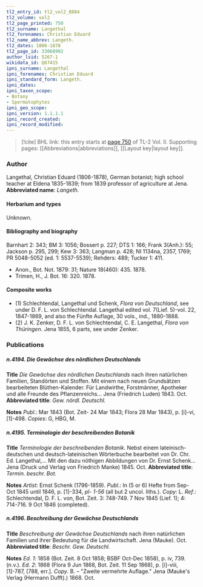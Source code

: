 ```yaml
---
tl2_entry_id: tl2_vol2_0884
tl2_volume: vol2
tl2_page_printed: 750
tl2_surname: Langethal
tl2_forenames: Christian Eduard
tl2_name_abbrev: Langeth.
tl2_dates: 1806-1878
tl2_page_id: 33068992
author_lsid: 5267-1
wikidata_id: Q67415
ipni_surname: Langethal
ipni_forenames: Christian Eduard
ipni_standard_form: Langeth.
ipni_dates: 
ipni_taxon_scope: 
- Botany
- Spermatophytes
ipni_geo_scope: 
ipni_version: 1.1.1.1
ipni_record_created: 
ipni_record_modified:
---
```



> [!cite] BHL link: this entry starts at [page 750](https://www.biodiversitylibrary.org/page/33068992) of TL-2 Vol. II.
> Supporting pages: [[Abbreviations|abbreviations]], [[Layout key|layout key]].

### Author

Langethal, Christian Eduard (1806-1878), German botanist; high school teacher at Eldena 1835-1839; from 1839 professor of agriculture at Jena. 
**Abbreviated name**: *Langeth.*

#### Herbarium and types

Unknown.

#### Bibliography and biography

Barnhart 2: 343; BM 3: 1056; Bossert p. 227; DTS 1: 166; Frank 3(Anh.): 55; Jackson p. 295, 299; Kew 3: 363; Langman p. 428; NI 1134na, 2357, 1769; PR 5048-5052 (ed. 1: 5537-5539); Rehders: 489; Tucker 1: 411.
- Anon., Bot. Not. 1879: 31; Nature 18(460): 435. 1878.
- Trimen, H., J. Bot. 16: 320. 1878.

#### Composite works

- (1) Schlechtendal, Langethal und Schenk, *Flora von Deutschland*, see under D. F. L. von Schlechtendal. Langethal edited vol. 7(Lief. 5)-vol. 22, 1847-1869, and also the Fünfte Auflage, 30 vols., ind., 1880-1888.
- (2) J. K. Zenker, D. F. L. von Schlechtendal, C. E. Langethal, *Flora von Thüringen*. Jena 1855, 6 parts, see under Zenker.

### Publications

##### n.4194. Die Gewächse des nördlichen Deutschlands

**Title**
*Die Gewächse des nördlichen Deutschlands* nach ihren natürlichen Familien, Standörten und Stoffen. Mit einem nach neuen Grundsätzen bearbeiteten Blüthen-Kalender. Für Landwirthe, Forstmänner, Apotheker und alle Freunde des Pflanzenreichs... Jena (Friedrich Luden) 1843. Oct.
**Abbreviated title**: *Gew. nördl. Deutschl.*

**Notes**
*Publ*.: Mar 1843 (Bot. Zeit- 24 Mar 1843; Flora 28 Mar 1843), p. \[i\]-vi, \[1\]-498. *Copies*: G, HBG, M.

##### n.4195. Terminologie der beschreibenden Botanik

**Title**
*Terminologie der beschreibenden Botanik*. Nebst einem lateinisch-deutschen und deutsch-lateinischen Wörterbuche bearbeitet von Dr. Chr. Ed. Langethal,... Mit den dazu nöthigen Abbildungen von Dr. Ernst Schenk... Jena (Druck und Verlag von Friedrich Manke) 1845. Oct.
**Abbreviated title**: *Termin. beschr. Bot.*

**Notes**
*Artist*: Ernst Schenk (1796-1859).
*Publ*.: In (5 or 6) Hefte from Sep-Oct 1845 until 1846, p. \[1\]-334, *pl- 1-56* (all but 2 uncol. liths.). *Copy*: L.
*Ref*.: Schlechtendal, D. F. L. von, Bot. Zeit. 3: 748-749. 7 Nov 1845 (Lief. 1); 4: 714-716. 9 Oct 1846 (completed).

##### n.4196. Beschreibung der Gewächse Deutschlands

**Title**
*Beschreibung der Gewächse Deutschlands* nach ihren natürlichen Familien und ihrer Bedeutung für die Landwirtschaft. Jena (Mauke). Oct.
**Abbreviated title**: *Beschr. Gew. Deutschl.*

**Notes**
*Ed. 1*: 1858 (Bot. Zeit. 8 Oct 1858; BSBF Oct-Dec 1858), p. iv, 739. (n.v.).
*Ed. 2*: 1868 (Flora 9 Jun 1868, Bot. Zeit. 11 Sep 1868), p. \[i\]-viii, \[1\]-787, \[788, err.\]. *Copy*. B. – "Zweite vermehrte Auflage." Jena (Mauke's Verlag (Hermann Dufft).) 1868. Oct.

